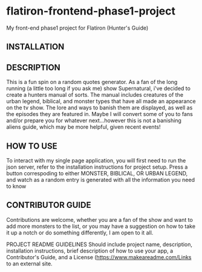 # flatiron-frontend-phase1-project

My front-end phase1 project for Flatiron (Hunter's Guide)

## INSTALLATION

## DESCRIPTION

This is a fun spin on a random quotes generator. As a fan of the long running (a little too long if you ask me) show Supernatural, i've decided to create a hunters manual of sorts. The manual includes creatures of the urban legend, biblical, and monster types that have all made an appearance on the tv show. The lore and ways to banish them are displayed, as well as the episodes they are featured in. Maybe I will convert some of you to fans and/or prepare you for whatever next...however this is not a banishing aliens guide, which may be more helpful, given recent events!

## HOW TO USE

To interact with my single page application, you will first need to run the json server, refer to the installation instructions for project setup. Press a button correspoding to either MONSTER, BIBLICAL, OR URBAN LEGEND, and watch as a random entry is generated with all the information you need to know

## CONTRIBUTOR GUIDE

Contributions are welcome, whether you are a fan of the show and want to add more monsters to the list, or you may have a suggestion on how to take it up a notch or do something differently, I am open to it all.

PROJECT README GUIDELINES
Should include project name, description, installation instructions, brief description of how to use your app, a Contributor's Guide, and a License (https://www.makeareadme.com/Links to an external site.
